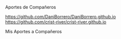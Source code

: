 Aportes de Compañeros

 https://github.com/DaniBorrero/DaniBorrero.github.io
 https://github.com/crist-river/crist-river.github.io


Mis Aportes a Compañeros

